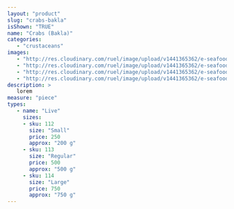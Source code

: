 ```yaml
---
layout: "product"
slug: "crabs-bakla"
isShown: "TRUE"
name: "Crabs (Bakla)"
categories:
   - "crustaceans"
images:
   - "http://res.cloudinary.com/ruel/image/upload/v1441365362/e-seafoods/crab-bakla.jpg"
   - "http://res.cloudinary.com/ruel/image/upload/v1441365362/e-seafoods/crab-bakla1.jpg"
   - "http://res.cloudinary.com/ruel/image/upload/v1441365362/e-seafoods/crab-bakla2.jpg"
   - "http://res.cloudinary.com/ruel/image/upload/v1441365362/e-seafoods/crab-bakla3.jpg"
description: >
   lorem
measure: "piece"
types: 
   - name: "Live"
     sizes: 
     - sku: 112
       size: "Small"
       price: 250
       approx: "200 g"
     - sku: 113
       size: "Regular"
       price: 500
       approx: "500 g"
     - sku: 114
       size: "Large"
       price: 750
       approx: "750 g"
---
```

